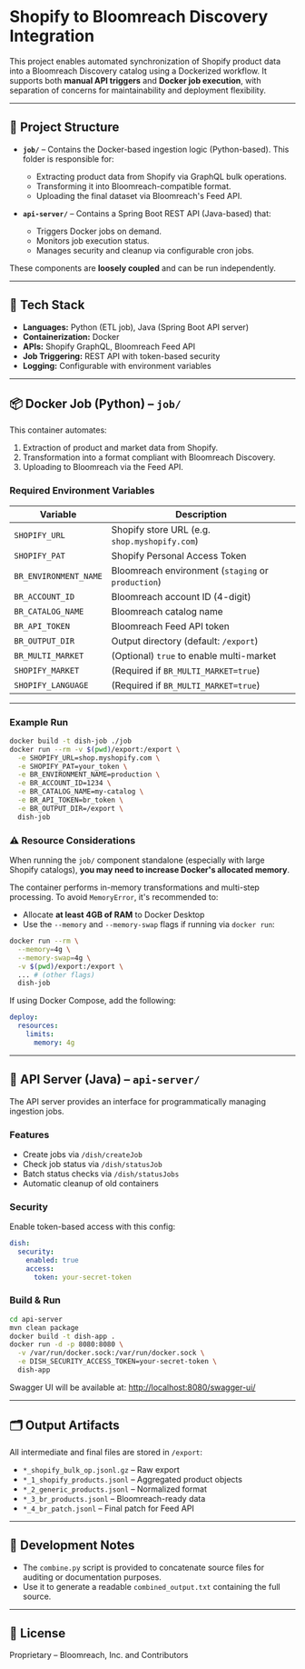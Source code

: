 # Shopify to Bloomreach Discovery Integration

This project enables automated synchronization of Shopify product data into a Bloomreach Discovery catalog using a Dockerized workflow. It supports both **manual API triggers** and **Docker job execution**, with separation of concerns for maintainability and deployment flexibility.

---

## 🚀 Project Structure

* **`job/`** – Contains the Docker-based ingestion logic (Python-based). This folder is responsible for:

    * Extracting product data from Shopify via GraphQL bulk operations.
    * Transforming it into Bloomreach-compatible format.
    * Uploading the final dataset via Bloomreach's Feed API.

* **`api-server/`** – Contains a Spring Boot REST API (Java-based) that:

    * Triggers Docker jobs on demand.
    * Monitors job execution status.
    * Manages security and cleanup via configurable cron jobs.

These components are **loosely coupled** and can be run independently.

---

## 🧱 Tech Stack

* **Languages:** Python (ETL job), Java (Spring Boot API server)
* **Containerization:** Docker
* **APIs:** Shopify GraphQL, Bloomreach Feed API
* **Job Triggering:** REST API with token-based security
* **Logging:** Configurable with environment variables

---

## 📦 Docker Job (Python) – `job/`

This container automates:

1. Extraction of product and market data from Shopify.
2. Transformation into a format compliant with Bloomreach Discovery.
3. Uploading to Bloomreach via the Feed API.

### Required Environment Variables

| Variable              | Description                                        |
| --------------------- | -------------------------------------------------- |
| `SHOPIFY_URL`         | Shopify store URL (e.g. `shop.myshopify.com`)      |
| `SHOPIFY_PAT`         | Shopify Personal Access Token                      |
| `BR_ENVIRONMENT_NAME` | Bloomreach environment (`staging` or `production`) |
| `BR_ACCOUNT_ID`       | Bloomreach account ID (4-digit)                    |
| `BR_CATALOG_NAME`     | Bloomreach catalog name                            |
| `BR_API_TOKEN`        | Bloomreach Feed API token                          |
| `BR_OUTPUT_DIR`       | Output directory (default: `/export`)              |
| `BR_MULTI_MARKET`     | (Optional) `true` to enable multi-market           |
| `SHOPIFY_MARKET`      | (Required if `BR_MULTI_MARKET=true`)               |
| `SHOPIFY_LANGUAGE`    | (Required if `BR_MULTI_MARKET=true`)               |

---

### Example Run

```bash
docker build -t dish-job ./job
docker run --rm -v $(pwd)/export:/export \
  -e SHOPIFY_URL=shop.myshopify.com \
  -e SHOPIFY_PAT=your_token \
  -e BR_ENVIRONMENT_NAME=production \
  -e BR_ACCOUNT_ID=1234 \
  -e BR_CATALOG_NAME=my-catalog \
  -e BR_API_TOKEN=br_token \
  -e BR_OUTPUT_DIR=/export \
  dish-job
```

### ⚠️ Resource Considerations

When running the `job/` component standalone (especially with large Shopify catalogs), **you may need to increase Docker's allocated memory**.

The container performs in-memory transformations and multi-step processing. To avoid `MemoryError`, it's recommended to:

* Allocate **at least 4GB of RAM** to Docker Desktop
* Use the `--memory` and `--memory-swap` flags if running via `docker run`:

```bash
docker run --rm \
  --memory=4g \
  --memory-swap=4g \
  -v $(pwd)/export:/export \
  ... # (other flags)
  dish-job
```

If using Docker Compose, add the following:

```yaml
deploy:
  resources:
    limits:
      memory: 4g
```


---

## 🧠 API Server (Java) – `api-server/`

The API server provides an interface for programmatically managing ingestion jobs.

### Features

* Create jobs via `/dish/createJob`
* Check job status via `/dish/statusJob`
* Batch status checks via `/dish/statusJobs`
* Automatic cleanup of old containers

### Security

Enable token-based access with this config:

```yaml
dish:
  security:
    enabled: true
    access:
      token: your-secret-token
```

### Build & Run

```bash
cd api-server
mvn clean package
docker build -t dish-app .
docker run -d -p 8080:8080 \
  -v /var/run/docker.sock:/var/run/docker.sock \
  -e DISH_SECURITY_ACCESS_TOKEN=your-secret-token \
  dish-app
```

Swagger UI will be available at:
[http://localhost:8080/swagger-ui/](http://localhost:8080/swagger-ui/)

---

## 🗂 Output Artifacts

All intermediate and final files are stored in `/export`:

* `*_shopify_bulk_op.jsonl.gz` – Raw export
* `*_1_shopify_products.jsonl` – Aggregated product objects
* `*_2_generic_products.jsonl` – Normalized format
* `*_3_br_products.jsonl` – Bloomreach-ready data
* `*_4_br_patch.jsonl` – Final patch for Feed API

---

## 🧪 Development Notes

* The `combine.py` script is provided to concatenate source files for auditing or documentation purposes.
* Use it to generate a readable `combined_output.txt` containing the full source.

---

## 📝 License

Proprietary – Bloomreach, Inc. and Contributors

